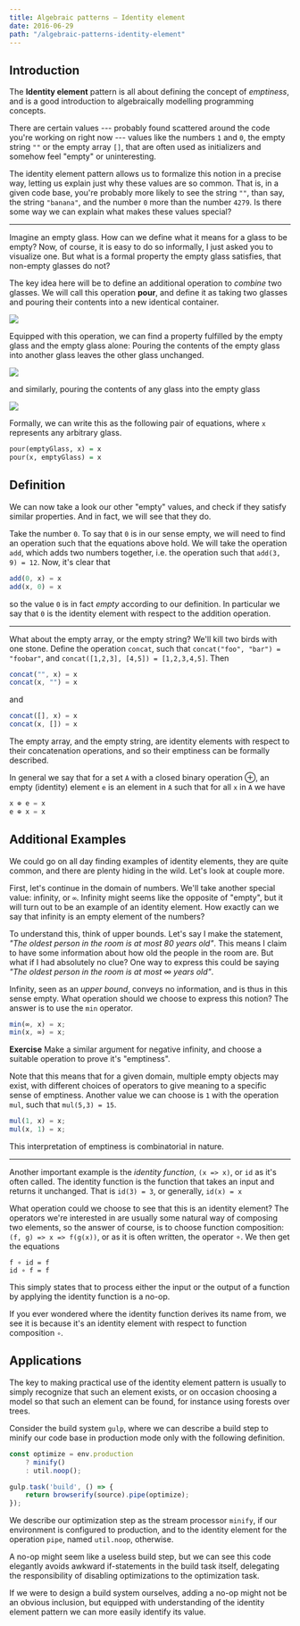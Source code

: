 ```yaml
---
title: Algebraic patterns — Identity element
date: 2016-06-29
path: "/algebraic-patterns-identity-element"
---
```


Introduction
------------

The **Identity element** pattern is all about defining the concept of
*emptiness*, and is a good introduction to algebraically modelling
programming concepts.

There are certain values --- probably found scattered around the code
you're working on right now --- values like the numbers `1` and `0`,
the empty string `""` or the empty array `[]`, that are often used as
initializers and somehow feel "empty" or uninteresting.

The identity element pattern allows us to formalize this notion in a
precise way, letting us explain just why these values are so
common. That is, in a given code base, you're probably more likely to
see the string `""`, than say, the string `"banana"`, and the number
`0` more than the number `4279`. Is there some way we can explain what
makes these values special?

<hr>

Imagine an empty glass. How can we define what it means for a glass to
be empty? Now, of course, it is easy to do so informally, I just asked
you to visualize one. But what is a formal property the empty glass
satisfies, that non-empty glasses do not?

The key idea here will be to define an additional operation to *combine* two
glasses. We will call this operation **pour**, and define it as taking
two glasses and pouring their contents into a new identical
container.

<div class="figure">
  <img src="/Badness10k/images/pour.png" />
</div>

Equipped with this operation, we can find a property fulfilled by the
empty glass and the empty glass alone: Pouring the contents of the
empty glass into another glass leaves the other glass unchanged.

<div class="figure">
  <img src="/Badness10k/images/empty2.png" />
</div>

and similarly, pouring the contents of any glass into the empty glass

<div class="figure">
  <img src="/images/empty1.png" />
</div>

Formally, we can write this as the following pair of equations, where
`x` represents any arbitrary glass.

```haskell
pour(emptyGlass, x) = x
pour(x, emptyGlass) = x
```

Definition
--------

We can now take a look our other "empty" values, and check if they
satisfy similar properties. And in fact, we will see that they do.

Take the number `0`. To say that `0` is in our sense empty, we will
need to find an operation such that the equations above hold. We will
take the operation `add`, which adds two numbers together, i.e. the
operation such that `add(3, 9) = 12`. Now, it's clear that

```javascript
add(0, x) = x
add(x, 0) = x
```

so the value `0` is in fact *empty* according to our definition. In
particular we say that `0` is the identity element with respect to the
addition operation.

<hr>

What about the empty array, or the empty string? We'll kill two
birds with one stone. Define the operation `concat`, such
that `concat("foo", "bar") = "foobar"`, and `concat([1,2,3], [4,5]) =
[1,2,3,4,5]`. Then

```javascript
concat("", x) = x
concat(x, "") = x
```

and

```javascript
concat([], x) = x
concat(x, []) = x
```

The empty array, and the empty string, are identity elements with
respect to their concatenation operations, and so their emptiness can
be formally described.

In general we say that for a set `A` with a closed binary operation ⊕,
an empty (identity) element `e` is an element in `A` such that for all
`x` in `A` we have

```javascript
x ⊕ e = x
e ⊕ x = x
```

Additional Examples
-------------

We could go on all day finding examples of identity elements, they are
quite common, and there are plenty hiding in the wild. Let's look at
couple more.

First, let's continue in the domain of numbers. We'll take another
special value: infinity, or `∞`. Infinity might seems like the
opposite of "empty", but it will turn out to be an example of an
identity element. How exactly can we say that infinity is an empty
element of the numbers?

To understand this, think of upper bounds. Let's say I make the
statement, *"The oldest person in the room is at most 80 years
old"*. This means I claim to have some information about how old the
people in the room are. But what if I had absolutely no clue?
One way to express this could be saying *"The oldest person in the room
is at most ∞ years old"*.

Infinity, seen as an *upper bound*, conveys no information, and is thus
in this sense empty. What operation should we choose to express
this notion? The answer is to use the `min` operator.

```javascript
min(∞, x) = x;
min(x, ∞) = x;
```

**Exercise** Make a similar argument for negative infinity, and
choose a suitable operation to prove it's "emptiness".

Note that this means that for a given domain, multiple empty objects
may exist, with different choices of operators to give meaning to a
specific sense of emptiness. Another value we can choose is `1` with
the operation `mul`, such that `mul(5,3) = 15`.

```javascript
mul(1, x) = x;
mul(x, 1) = x;
```

This interpretation of emptiness is combinatorial in nature.

<hr>

Another important example is the *identity function*, `(x => x)`, or
`id` as it's often called. The identity function is the function that
takes an input and returns it unchanged. That is `id(3) = 3`, or
generally, `id(x) = x`

What operation could we choose to see that this is an identity
element? The operators we're interested in are usually some natural
way of composing two elements, so the answer of course, is to choose
function composition: `(f, g) => x => f(g(x))`, or as it is often
written, the operator ∘. We then get the equations

```
f ∘ id = f
id ∘ f = f
```

This simply states that to process either the input or the output of a
function by applying the identity function is a no-op.

If you ever wondered where the identity function derives its name
from, we see it is because it's an identity element with respect to
function composition `∘`.

Applications
---------------------

The key to making practical use of the identity element pattern is
usually to simply recognize that such an element exists, or on
occasion choosing a model so that such an element can be found, for
instance using forests over trees.

Consider the build system `gulp`, where we can describe a build step
to minify our code base in production mode only with the following
definition.

```javascript
const optimize = env.production
    ? minify()
    : util.noop();

gulp.task('build', () => {
    return browserify(source).pipe(optimize);
});
```

We describe our optimization step as the stream processor `minify`, if
our environment is configured to production, and to the identity
element for the operation `pipe`, named `util.noop`, otherwise.

A no-op might seem like a useless build step, but we can see
this code elegantly avoids awkward if-statements in the build task
itself, delegating the responsibility of disabling optimizations to
the optimization task.

If we were to design a build system ourselves, adding a no-op might
not be an obvious inclusion, but equipped with understanding of the
identity element pattern we can more easily identify its value.

